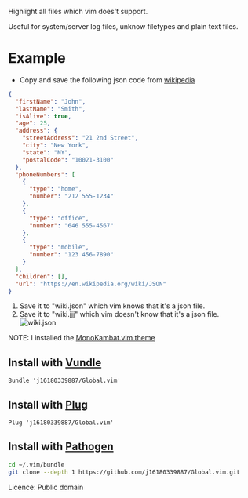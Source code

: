 Highlight all files which vim does't support.

Useful for system/server log files, unknow filetypes and plain text files.

Example
======
* Copy and save the following json code from [wikipedia](https://en.wikipedia.org/wiki/JSON)
```json
{
  "firstName": "John",
  "lastName": "Smith",
  "isAlive": true,
  "age": 25,
  "address": {
    "streetAddress": "21 2nd Street",
    "city": "New York",
    "state": "NY",
    "postalCode": "10021-3100"
  },
  "phoneNumbers": [
    {
      "type": "home",
      "number": "212 555-1234"
    },
    {
      "type": "office",
      "number": "646 555-4567"
    },
    {
      "type": "mobile",
      "number": "123 456-7890"
    }
  ],
  "children": [],
  "url": "https://en.wikipedia.org/wiki/JSON"
}
```

1. Save it to "wiki.json" which vim knows that it's a json file.
2. Save it to "wiki.jjj"  which vim doesn't know that it's a json file.
![wiki.json](https://i.imgur.com/hv7GbzU.jpg)

NOTE: I installed the [MonoKambat.vim theme](https://github.com/j16180339887/MonoKambat.vim)

## Install with [Vundle](https://github.com/VundleVim/Vundle.vim)
```vim
Bundle 'j16180339887/Global.vim'
```

## Install with [Plug](https://github.com/junegunn/vim-plug)
```vim
Plug 'j16180339887/Global.vim'
```

## Install with [Pathogen](https://github.com/tpope/vim-pathogen)
```sh
cd ~/.vim/bundle
git clone --depth 1 https://github.com/j16180339887/Global.vim.git
```

Licence: Public domain
